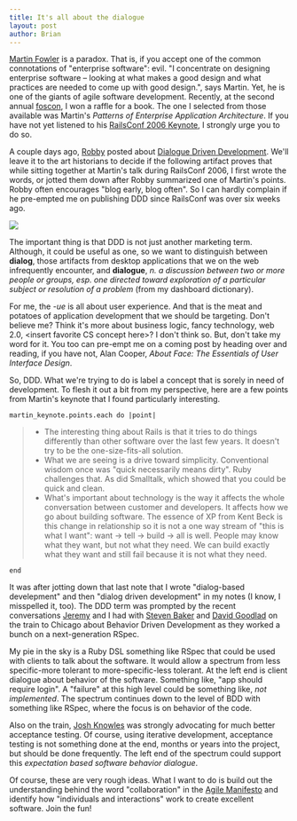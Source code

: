 ```yaml
--- 
title: It's all about the dialogue
layout: post
author: Brian
---
```

[Martin Fowler](http://www.martinfowler.com) is a paradox. That is, if you accept one of the common connotations of "enterprise software": evil. "I concentrate on designing enterprise software – looking at what makes a good design and what practices are needed to come up with good design.", says Martin. Yet, he is one of the giants of agile software development. Recently, at the second annual [foscon](http://oscamp.org/FOSCON), I won a raffle for a book. The one I selected from those available was Martin's _Patterns of Enterprise Application Architecture_. If you have not yet listened to his [RailsConf 2006 Keynote](http://blog.scribestudio.com/articles/2006/07/03/martin-fowler-railsconf-2006-keynote-address), I strongly urge you to do so.

A couple days ago, [Robby](http://www.robbyonrails.com) posted about [Dialogue Driven Development](http://www.robbyonrails.com/articles/2006/08/02/dialogue-driven-development). We'll leave it to the art historians to decide if the following artifact proves that while sitting together at Martin's talk during RailsConf 2006, I first wrote the words, or jotted them down after Robby summarized one of Martin's points. Robby often encourages "blog early, blog often". So I can hardly complain if he pre-empted me on publishing DDD since RailsConf was over six weeks ago.

<img src="http://blog.brightredglow.com/assets/2006/10/3/ddd_small.jpg" />


The important thing is that DDD is not just another marketing term. Although, it could be useful as one, so we want to distinguish between __dialog__, those artifacts from desktop applications that we on the web infrequently encounter, and __dialogue__, _n. a discussion between two or more people or groups, esp. one directed toward exploration of a particular subject or resolution of a problem_ (from my dashboard dictionary).

For me, the _-ue_ is all about user experience. And that is the meat and potatoes of application development that we should be targeting. Don't believe me? Think it's more about business logic, fancy technology, web 2.0, &lt;insert favorite CS concept here&gt;? I don't think so. But, don't take my word for it. You too can pre-empt me on a coming post by heading over and reading, if you have not, Alan Cooper, _About Face: The Essentials of User Interface Design_.

So, DDD. What we're trying to do is label a concept that is sorely in need of development. To flesh it out a bit from my perspective, here are a few points from Martin's keynote that I found particularly interesting.

<pre><code>martin_keynote.points.each do |point|</code></pre>

<blockquote>
<ul><li>The interesting thing about Rails is that it tries to do things differently than other software over the last few years. It doesn't try to be the one-size-fits-all solution.</li>

<li>What we are seeing is a drive toward simplicity. Conventional wisdom once was "quick necessarily means dirty". Ruby challenges that. As did Smalltalk, which showed that you could be quick and clean.</li>

<li>What's important about technology is the way it affects the whole conversation between customer and developers. It affects how we go about building software. The essence of XP from Kent Beck is this change in relationship so it is not a one way stream of "this is what I want": want -> tell -> build -> all is well. People may know what they want, but not what they need. We can build exactly what they want and still fail because it is not what they need.</li>
</blockquote>

<pre><code>end</code></pre>

It was after jotting down that last note that I wrote "dialog-based develepment" and then "dialog driven development" in my notes (I know, I misspelled it, too). The DDD term was prompted by the recent conversations [Jeremy](http://www.jvoorhis.com) and I had with [Steven Baker](http://blog.lavalamp.ca/) and [David Goodlad](http://david.goodlad.ca/) on the train to Chicago about Behavior Driven Development as they worked a bunch on a next-generation RSpec.

My pie in the sky is a Ruby DSL something like RSpec that could be used with clients to talk about the software. It would allow a spectrum from less specific-more tolerant to more-specific-less tolerant. At the left end is client dialogue about behavior of the software. Something like, "app should require login". A "failure" at this high level could be something like, _not implemented_. The spectrum continues down to the level of BDD with something like RSpec, where the focus is on behavior of the code.

Also on the train, [Josh Knowles](http://joshknowles.com/) was strongly advocating for much better acceptance testing. Of course, using iterative development, acceptance testing is not something done at the end, months or years into the project, but should be done frequently. The left end of the spectrum could support this _expectation based software behavior dialogue_.

Of course, these are very rough ideas. What I want to do is build out the understanding behind the word "collaboration" in the [Agile Manifesto](http://www.agilemanifesto.org) and identify how "individuals and interactions" work to create excellent software. Join the fun!
